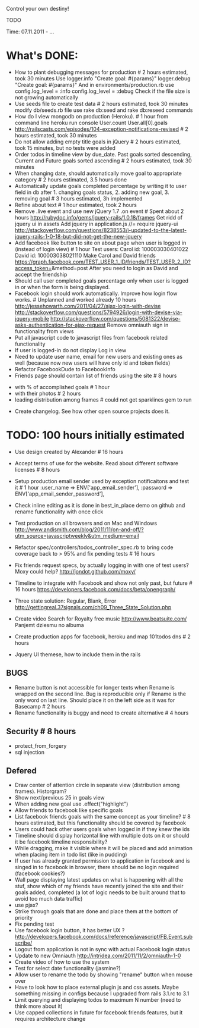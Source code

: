 Control your own destiny!

TODO

Time: 07.11.2011 - ...

# What's DONE: 
* How to plant debugging messages for production # 2 hours estimated, took 30 minutes
Use 
logger.info "Create goal: #{params}"
logger.debug "Create goal: #{params}"
And in environments/production.rb use
config.log_level = :info
config.log_level = :debug
Check if the file size is not growing automatically
* Use seeds file to create test data # 2 hours estimated, took 30 minutes
modify db/seeds.rb file
use rake db:seed and rake db:reseed commands
* How do I view mongodb on production (Heroku). # 1 hour
from command line
heroku run console
User.count
User.all[0].goals
* http://railscasts.com/episodes/104-exception-notifications-revised # 2 hours estimated, took 30 minutes
* Do not allow adding empty title goals in jQuery # 2 hours estimated, took 15 minutes, but no tests were added
* Order todos in timeline view by due_date. Past goals sorted descending, Current and Future goals sorted ascending # 2 hours estimated, took 30 minutes
* When changing date, should automatically move goal to appropriate category # 2 hours estimated, 3.5 hours done
* Automatically update goals completed percentage by writing it to user field in db after 1. changing goals status, 2. adding new goal, 3. removing goal # 3 hours estimated, 3h implemented
* Refine about text # 1 hour estimated, took 2 hours
* Remove .live event and use new jQuery 1.7 .on event # Spent about 2 hours
http://rubydoc.info/gems/jquery-rails/1.0.18/frames
Get ridd of jquery ui in assets
Add jquery in application.js
//= require jquery-ui
http://stackoverflow.com/questions/8238553/i-updated-to-the-latest-jquery-rails-1-0-18-but-did-not-get-the-new-jquery
* Add facebook like button to site on about page when user is logged in (instead of login view) # 1 hour
Test users:
Carol id: 100003030401022
David id: 100003038021110
Make Carol and David friends
https://graph.facebook.com/TEST_USER_1_ID/friends/TEST_USER_2_ID?access_token=<get carrols acces token>&method=post
After you need to login as David and accept the friendship
* Should call user completed goals percentage only when user is logged in or when the form is being displayed. 
* Facebook login should work automatically. Improve how login flow works. # Unplanned and worked already 10 hours
http://jessehowarth.com/2011/04/27/ajax-login-with-devise
http://stackoverflow.com/questions/5794926/login-with-devise-via-jquery-mobile
http://stackoverflow.com/questions/5081322/devise-asks-authentication-for-ajax-request
Remove omniauth sign in functionality from views
* Put all javascript code to javascript files from facebook related functionality
* If user is logged-in do not display Log in view
* Need to update user name, email for new users and existing ones as well (because now new users will have only id and token fields)
* Refactor FacebookDude to FacebookInfo
* Friends page should contain list of friends using the site # 8 hours
- with % of accomplished goals # 1 hour
- with their photos # 2 hours
- leading distribution among frames # could not get sparklines gem to run
* Create changelog. See how other open source projects does it.

# TODO: 100 hours initially estimated

* Use design created by Alexander # 16 hours
* Accept terms of use for the website. Read about different software licenses # 8 hours
* Setup production email sender used by exception notificaitons and test it # 1 hour
:user_name            => ENV['app_email_sender'],
:password             => ENV['app_email_sender_password'],


* Check inline editing as it is done in best_in_place demo on github and rename functionality with once click

* Test production on all browsers and on Mac and Windows
http://www.andismith.com/blog/2011/11/on-and-off/?utm_source=javascriptweekly&utm_medium=email

* Refactor spec/controllers/todos_controller_spec.rb to bring code coverage back to > 95% and fix pending tests # 16 hours 
* Fix friends request specs, by actually logging in with one of test users?
Moxy could help? http://jondot.github.com/moxy/

* Timeline to integrate with Facebook and show not only past, but future # 16 hours
https://developers.facebook.com/docs/beta/opengraph/

* Three state solution: Regular, Blank, Error
http://gettingreal.37signals.com/ch09_Three_State_Solution.php

* Create video
Search for Royalty free music
http://www.beatsuite.com/
Panjemt dziesmu no albuma

* Create production apps for facebook, heroku and map 101todos dns # 2 hours


* Jquery UI themese, how to include them in the rails 

## BUGS 
* Rename button is not accessible for longer texts when Rename is wrapped on the second line. Bug is reproducible only if Rename is the only word on last line. Should place it on the left side as it was for Basecamp # 2 hours
* Rename functionality is buggy and need to create alternative # 4 hours


## Security # 8 hours
* protect_from_forgery
* sql injection



## Defered
* Draw center of attention circle in separate view (distribution among frames). Historgram?
* Show next/previous 25 in goals view
* When adding new goal use .effect("highlight")
* Allow friends to facebook like specific goals
* List facebook friends goals with the same concept as your timeline? # 8 hours estimated, but this functionality should be covered by facebook
* Users could hack other users goals when logged in if they knew the ids
* Timeline should display horizontal line with multiple dots on it or should it be facebook timeline responsibility?
* While dragging, make it visible where it will be placed and add animation when placing item in todo list (like in pudding)
* If user has already granted permission to application in facebook and is singed in to facebook in browser, there should be no login required (facebook cookies?)
* Wall page displaying latest updates on what is happening with all the stuf, show which of my friends have recently joined the site and their goals added, completed (a lot of logic needs to be built around that to avoid too much data traffic)
* use pjax?
* Strike through goals that are done and place them at the bottom of priority
* Fix pending test
* Use facebook login button, it has better UX 
  ? http://developers.facebook.com/docs/reference/javascript/FB.Event.subscribe/
* Logout from application is not in sync with actual Facebook login status
* Update to new Omniauth http://intridea.com/2011/11/2/omniauth-1-0
* Create video of how to use the system
* Test for select date functionality (jasmine?)
* Allow user to rename the todo by showing "rename" button when mouse over
* Have to look how to place external plugin js and css assets. Maybe something missing in configs because I upgraded from rails 3.1.rc to 3.1
* Limit querying and displaying todos to maximum N number (need to think more about it)
* Use capped collections in future for facebook friends features, but it requires architecture change
